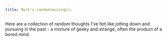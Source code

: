 ```yaml
---
title: Mark's.random(musings);
---
```


Here are a collection of random thoughts I've felt like jotting down and pursuing in the past - a mixture of geeky and strange, often the product of a bored mind.

<template-list-section :excerpt="true" :taxonomy="true" />
